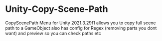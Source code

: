 # Unity-Copy-Scene-Path
CopyScenePath Menu for Unity 2021.3.29f1 allows you to copy full scene path to a GameObject also has config for Regex (removing parts you dont want) and preview so you can check paths etc
